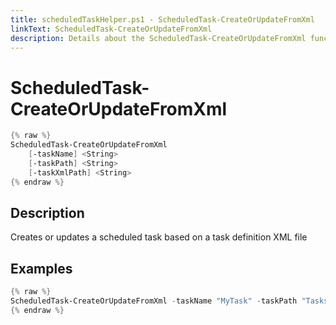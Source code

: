```yaml
---
title: scheduledTaskHelper.ps1 - ScheduledTask-CreateOrUpdateFromXml
linkText: ScheduledTask-CreateOrUpdateFromXml
description: Details about the ScheduledTask-CreateOrUpdateFromXml function in scheduledTaskHelper.ps1 helper script
---
```


# ScheduledTask-CreateOrUpdateFromXml

```PowerShell
{% raw %}
ScheduledTask-CreateOrUpdateFromXml
    [-taskName] <String>
    [-taskPath] <String>
    [-taskXmlPath] <String>
{% endraw %}
```

## Description

Creates or updates a scheduled task based on a task definition XML file

## Examples

```PowerShell
{% raw %}
ScheduledTask-CreateOrUpdateFromXml -taskName "MyTask" -taskPath "Tasks" -taskXmlPath "/Path/To/Xml.xml"
{% endraw %}
```

